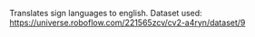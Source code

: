 Translates sign languages to english.
Dataset used: https://universe.roboflow.com/221565zcv/cv2-a4ryn/dataset/9
